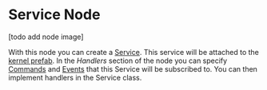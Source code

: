 # Service Node

[todo add node image]

With this node you can create a [Service](../services.md). This service will be attached to the [kernel prefab](../uframe-kernel.md). In the _Handlers_ section of the node you can specify [Commands](../commands.md) and [Events](../events.md) that this Service will be subscribed to. You can then implement handlers in the Service class.
